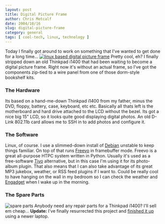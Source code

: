 ```yaml
---
layout: post
title: Digital Picture Frame
author: Chris Metcalf
date: 2004/10/16
slug: digital-picture-frame
category: general
tags: [ cool-tech, linux, technology ]
---
```


Today I finally got around to work on something that I've wanted to get done for a long time...
<a href="/uploads/panorama.jpg"><img src="/uploads/panorama_thumb.jpg" alt="linux based digital picture frame" /></a>
Pretty cool, eh? I finally stripped down an old Thinkpad i1400 that had been waiting to become a digital picture frame. Right now it's without an actual frame, so I've got the components zip-tied to a wire panel from one of those dorm-style bookshelf kits.
<!--more-->
<h3>The Hardware</h3>
Its based on a hand-me-down Thinkpad i1400 from my father, minus the DVD, floppy, battery, case, keyboard, etc etc. Basically all thats left is the motherboard and hard drive attached to the LCD without the bezel. Its got a nice big 15" LCD, so it looks quite good displaying digital photos. An old D-Link 802.11b card allows me to SSH in to add photos and configure it.
<h3>The Software</h3>
Linux, of course. I use a slimmed-down install of <a href="http://www.debian.org">Debian</a> unstable to keep things familiar. On top of that runs <a href="http://freevo.sf.net">Freevo</a> in framebuffer mode. Freevo is a great all-purpose HTPC system written in Python. Usually it's used as a free-software <a href="http://www.tivo.com">Tivo</a> alternative, but in this case I'm using it for its photo-album plugin. That also means that I can also take advantage of its great MP3 jukebox, weather, or RSS feed plugins if I want to. Could be really cool to have hanging on the wall in my bedroom so I can check the weather and <a href="http://www.engadget.com">Engadget</a> when I wake up in the morning.
<h3>The Spare Parts</h3>
<img src="/uploads/spare_parts.jpg" alt="spare parts" />
Anybody need any repair parts for a Thinkpad i1400? I'll sell em cheap...
<strong>Update:</strong> I've finally resurrected this project and <a href="/blog/archives/2008/07/20/digital-picture-frame-resurrected/">finished it up </a>using a newer laptop.

